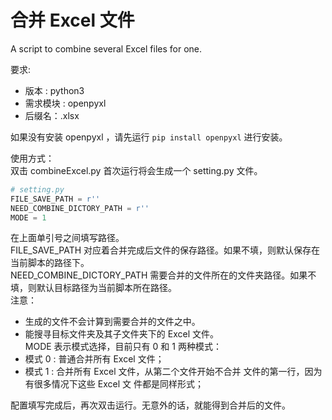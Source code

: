 # 合并 Excel 文件
A script to combine several Excel files for one.

要求:  
* 版本 : python3  
* 需求模块 : openpyxl  
* 后缀名：.xlsx

如果没有安装 openpyxl ，请先运行 `pip install openpyxl` 进行安装。  

使用方式：  
双击 combineExcel.py 首次运行将会生成一个 setting.py 文件。  

```python
# setting.py
FILE_SAVE_PATH = r''
NEED_COMBINE_DICTORY_PATH = r''
MODE = 1
```

在上面单引号之间填写路径。  
FILE_SAVE_PATH 对应着合并完成后文件的保存路径。如果不填，则默认保存在当前脚本的路径下。  
NEED_COMBINE_DICTORY_PATH 需要合并的文件所在的文件夹路径。如果不填，则默认目标路径为当前脚本所在路径。  
注意：   
* 生成的文件不会计算到需要合并的文件之中。  
* 能搜寻目标文件夹及其子文件夹下的 Excel 文件。  
MODE 表示模式选择，目前只有 0 和 1 两种模式：  
* 模式 0 : 普通合并所有 Excel 文件；
* 模式 1 : 合并所有 Excel 文件，从第二个文件开始不合并
         文件的第一行，因为有很多情况下这些 Excel 文
         件都是同样形式；

配置填写完成后，再次双击运行。无意外的话，就能得到合并后的文件。  
